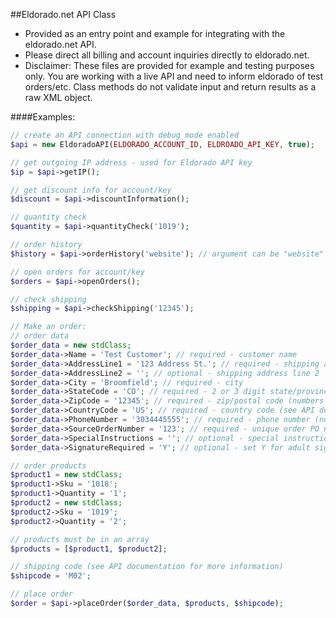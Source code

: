 ##Eldorado.net API Class
- Provided as an entry point and example for integrating with the eldorado.net API.
- Please direct all billing and account inquiries directly to eldorado.net.
- Disclaimer: These files are provided for example and testing purposes only. You are working with a live API and need to inform eldorado of test orders/etc. Class methods do not validate input and return results as a raw XML object.

####Examples:
```php
// create an API connection with debug mode enabled
$api = new EldoradoAPI(ELDORADO_ACCOUNT_ID, ELDROADO_API_KEY, true);

// get outgoing IP address - used for Eldorado API key
$ip = $api->getIP();

// get discount info for account/key
$discount = $api->discountInformation();

// quantity check
$quantity = $api->quantityCheck('1019');

// order history
$history = $api->orderHistory('website'); // argument can be "website" or "api"

// open orders for account/key
$orders = $api->openOrders();

// check shipping
$shipping = $api->checkShipping('12345');

// Make an order:
// order data
$order_data = new stdClass;
$order_data->Name = 'Test Customer'; // required - customer name
$order_data->AddressLine1 = '123 Address St.'; // required - shipping address line 1
$order_data->AddressLine2 = ''; // optional - shipping address line 2
$order_data->City = 'Broomfield'; // required - city
$order_data->StateCode = 'CO'; // required - 2 or 3 digit state/province code
$order_data->ZipCode = '12345'; // required - zip/postal code (numbers only, up to 10 digits)
$order_data->CountryCode = 'US'; // required - country code (see API documentation appendix)
$order_data->PhoneNumber = '3034445555'; // required - phone number (numbers only)
$order_data->SourceOrderNumber = '123'; // required - unique order PO number (numbers only)
$order_data->SpecialInstructions = ''; // optional - special instructions
$order_data->SignatureRequired = 'Y'; // optional - set Y for adult signature required

// order products
$product1 = new stdClass;
$product1->Sku = '1018';
$product1->Quantity = '1';
$product2 = new stdClass;
$product2->Sku = '1019';
$product2->Quantity = '2';

// products must be in an array
$products = [$product1, $product2];

// shipping code (see API documentation for more information)
$shipcode = 'M02';

// place order
$order = $api->placeOrder($order_data, $products, $shipcode);
```
